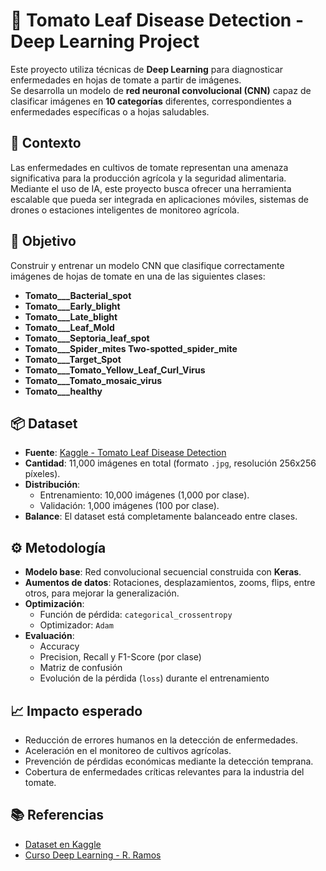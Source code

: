 # 🍅 Tomato Leaf Disease Detection - Deep Learning Project

Este proyecto utiliza técnicas de **Deep Learning** para diagnosticar enfermedades en hojas de tomate a partir de imágenes.  
Se desarrolla un modelo de **red neuronal convolucional (CNN)** capaz de clasificar imágenes en **10 categorías** diferentes, correspondientes a enfermedades específicas o a hojas saludables.

## 🌱 Contexto
Las enfermedades en cultivos de tomate representan una amenaza significativa para la producción agrícola y la seguridad alimentaria.  
Mediante el uso de IA, este proyecto busca ofrecer una herramienta escalable que pueda ser integrada en aplicaciones móviles, sistemas de drones o estaciones inteligentes de monitoreo agrícola.

## 🎯 Objetivo
Construir y entrenar un modelo CNN que clasifique correctamente imágenes de hojas de tomate en una de las siguientes clases:

- **Tomato___Bacterial_spot**
- **Tomato___Early_blight**
- **Tomato___Late_blight**
- **Tomato___Leaf_Mold**
- **Tomato___Septoria_leaf_spot**
- **Tomato___Spider_mites Two-spotted_spider_mite**
- **Tomato___Target_Spot**
- **Tomato___Tomato_Yellow_Leaf_Curl_Virus**
- **Tomato___Tomato_mosaic_virus**
- **Tomato___healthy**

## 📦 Dataset
- **Fuente**: [Kaggle - Tomato Leaf Disease Detection](https://www.kaggle.com/datasets/kaustubhb999/tomatoleaf/)
- **Cantidad**: 11,000 imágenes en total (formato `.jpg`, resolución 256x256 píxeles).
- **Distribución**:
  - Entrenamiento: 10,000 imágenes (1,000 por clase).
  - Validación: 1,000 imágenes (100 por clase).
- **Balance**: El dataset está completamente balanceado entre clases.

## ⚙️ Metodología
- **Modelo base**: Red convolucional secuencial construida con **Keras**.
- **Aumentos de datos**: Rotaciones, desplazamientos, zooms, flips, entre otros, para mejorar la generalización.
- **Optimización**:
  - Función de pérdida: `categorical_crossentropy`
  - Optimizador: `Adam`
- **Evaluación**:
  - Accuracy
  - Precision, Recall y F1-Score (por clase)
  - Matriz de confusión
  - Evolución de la pérdida (`loss`) durante el entrenamiento

## 📈 Impacto esperado
- Reducción de errores humanos en la detección de enfermedades.
- Aceleración en el monitoreo de cultivos agrícolas.
- Prevención de pérdidas económicas mediante la detección temprana.
- Cobertura de enfermedades críticas relevantes para la industria del tomate.

## 📚 Referencias
- [Dataset en Kaggle](https://www.kaggle.com/datasets/kaustubhb999/tomatoleaf/)
- [Curso Deep Learning - R. Ramos](https://rramosp.github.io/2021.deeplearning/content/M04.html)
